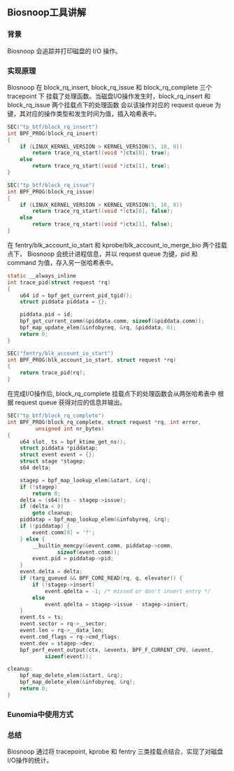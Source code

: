 ## Biosnoop工具讲解

### 背景
Biosnoop 会追踪并打印磁盘的 I/O 操作。

### 实现原理
Biosnoop 在 block_rq_insert, block_rq_issue 和 block_rq_complete 三个 tracepoint 下
挂载了处理函数。当磁盘I/O操作发生时，block_rq_insert 和 block_rq_issue 两个挂载点下的处理函数
会以该操作对应的 request queue 为键，其对应的操作类型和发生时间为值，插入哈希表中。
```c
SEC("tp_btf/block_rq_insert")
int BPF_PROG(block_rq_insert)
{
	if (LINUX_KERNEL_VERSION > KERNEL_VERSION(5, 10, 0))
		return trace_rq_start((void *)ctx[0], true);
	else
		return trace_rq_start((void *)ctx[1], true);
}

SEC("tp_btf/block_rq_issue")
int BPF_PROG(block_rq_issue)
{
	if (LINUX_KERNEL_VERSION > KERNEL_VERSION(5, 10, 0))
		return trace_rq_start((void *)ctx[0], false);
	else
		return trace_rq_start((void *)ctx[1], false);
}

```
在 fentry/blk_account_io_start 和 kprobe/blk_account_io_merge_bio 两个挂载点下，
Biosnoop 会统计进程信息，并以 request queue 为键，pid 和 command 为值，存入另一张哈希表中。
```c
static __always_inline
int trace_pid(struct request *rq)
{
	u64 id = bpf_get_current_pid_tgid();
	struct piddata piddata = {};

	piddata.pid = id;
	bpf_get_current_comm(&piddata.comm, sizeof(&piddata.comm));
	bpf_map_update_elem(&infobyreq, &rq, &piddata, 0);
	return 0;
}

SEC("fentry/blk_account_io_start")
int BPF_PROG(blk_account_io_start, struct request *rq)
{
	return trace_pid(rq);
}
```
在完成I/O操作后, block_rq_complete 挂载点下的处理函数会从两张哈希表中
根据 request queue 获得对应的信息并输出。
```c
SEC("tp_btf/block_rq_complete")
int BPF_PROG(block_rq_complete, struct request *rq, int error,
	     unsigned int nr_bytes)
{
	u64 slot, ts = bpf_ktime_get_ns();
	struct piddata *piddatap;
	struct event event = {};
	struct stage *stagep;
	s64 delta;

	stagep = bpf_map_lookup_elem(&start, &rq);
	if (!stagep)
		return 0;
	delta = (s64)(ts - stagep->issue);
	if (delta < 0)
		goto cleanup;
	piddatap = bpf_map_lookup_elem(&infobyreq, &rq);
	if (!piddatap) {
		event.comm[0] = '?';
	} else {
		__builtin_memcpy(&event.comm, piddatap->comm,
				sizeof(event.comm));
		event.pid = piddatap->pid;
	}
	event.delta = delta;
	if (targ_queued && BPF_CORE_READ(rq, q, elevator)) {
		if (!stagep->insert)
			event.qdelta = -1; /* missed or don't insert entry */
		else
			event.qdelta = stagep->issue - stagep->insert;
	}
	event.ts = ts;
	event.sector = rq->__sector;
	event.len = rq->__data_len;
	event.cmd_flags = rq->cmd_flags;
	event.dev = stagep->dev;
	bpf_perf_event_output(ctx, &events, BPF_F_CURRENT_CPU, &event,
			sizeof(event));

cleanup:
	bpf_map_delete_elem(&start, &rq);
	bpf_map_delete_elem(&infobyreq, &rq);
	return 0;
}

```

### Eunomia中使用方式


### 总结
Biosnoop 通过将 tracepoint, kprobe 和 fentry 三类挂载点结合，实现了对磁盘I/O操作的统计。